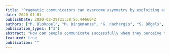 ```yaml
---
title: "Pragmatic communicators can overcome asymmetry by exploiting ambiguity"
date: 2020-01-01
publishDate: 2020-02-29T21:38:56.446604Z
authors: ["M. Blokpoel", "M. Dingemanse", "G. Kachergis", "S. Bögels", "I. Toni", "I. van Rooij", "the CABB team"]
publication_types: ["3"]
abstract: "How can people communicate successfully when they perceive the world differently (asymmetry) and when words can mean different things (ambiguity)? Prior work has appealed to contextual information to blunt the impact of ambiguity, and explicit feedback to resolve misunderstandings caused by asymmetry. Using cognitive agent-based simulations we demonstrate that even without contextual scaffolding and before resorting to interactive feedback, communicators using pragmatic inference can actually exploit ambiguity to overcome asymmetry in mental representations. While intuition suggests that ambiguity only aggravates asymmetry, our formal analyses show that pragmatic communicators have a ‘helping hand’: They can use ambiguity to trade computationally leaner pragmatic inference for costly interactional turbulence. This novel theoretical approach to a longstanding linguistic problem establishes a new paradigm for explaining natural language use."
featured: true
publication: ""
---
```


